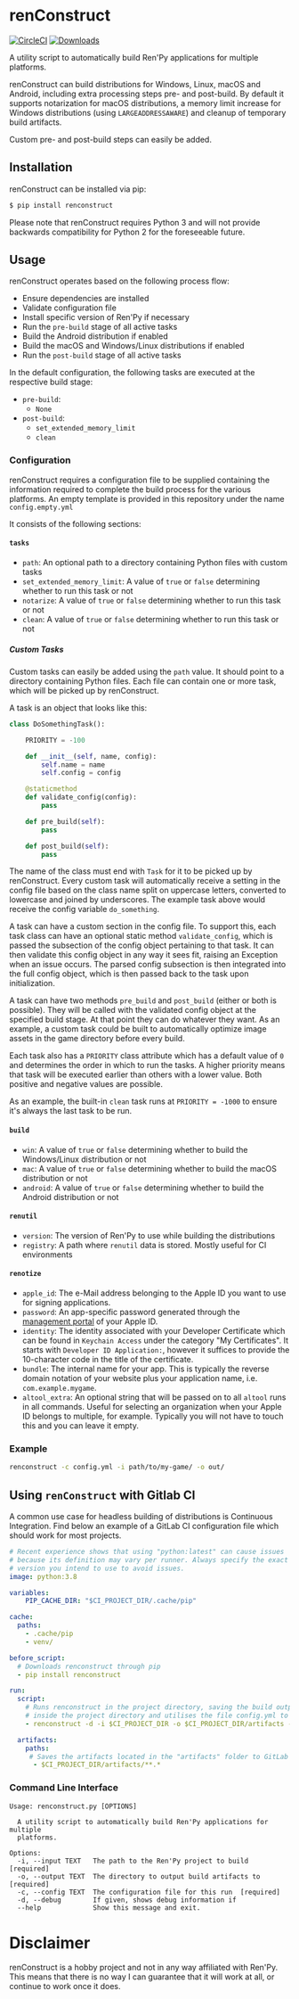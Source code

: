 # renConstruct
[![CircleCI](https://circleci.com/gh/kobaltcore/renconstruct.svg?style=svg)](https://circleci.com/gh/kobaltcore/renconstruct)
[![Downloads](https://pepy.tech/badge/renconstruct)](https://pepy.tech/project/renconstruct)

A utility script to automatically build Ren'Py applications for multiple platforms.

renConstruct can build distributions for Windows, Linux, macOS and Android, including extra processing steps pre- and post-build.
By default it supports notarization for macOS distributions, a memory limit increase for Windows distributions (using `LARGEADDRESSAWARE`) and cleanup of temporary build artifacts.

Custom pre- and post-build steps can easily be added.

## Installation
renConstruct can be installed via pip:
```bash
$ pip install renconstruct
```

Please note that renConstruct requires Python 3 and will not provide backwards compatibility for Python 2 for the foreseeable future.

## Usage
renConstruct operates based on the following process flow:
- Ensure dependencies are installed
- Validate configuration file
- Install specific version of Ren'Py if necessary
- Run the `pre-build` stage of all active tasks
- Build the Android distribution if enabled
- Build the macOS and Windows/Linux distributions if enabled
- Run the `post-build` stage of all active tasks

In the default configuration, the following tasks are executed at the respective build stage:
- `pre-build`:
    + `None`
- `post-build`:
    + `set_extended_memory_limit`
    + `clean`

### Configuration
renConstruct requires a configuration file to be supplied containing the information required to complete the build process for the various platforms. An empty template is provided in this repository under the name `config.empty.yml`

It consists of the following sections:

#### `tasks`
- `path`: An optional path to a directory containing Python files with custom tasks
- `set_extended_memory_limit`: A value of `true` or `false` determining whether to run this task or not
- `notarize`: A value of `true` or `false` determining whether to run this task or not
- `clean`: A value of `true` or `false` determining whether to run this task or not

##### Custom Tasks
Custom tasks can easily be added using the `path` value. It should point to a directory containing Python files.
Each file can contain one or more task, which will be picked up by renConstruct.

A task is an object that looks like this:
```python
class DoSomethingTask():

    PRIORITY = -100

    def __init__(self, name, config):
        self.name = name
        self.config = config

    @staticmethod
    def validate_config(config):
        pass

    def pre_build(self):
        pass

    def post_build(self):
        pass
```

The name of the class must end with `Task` for it to be picked up by renConstruct.
Every custom task will automatically receive a setting in the config file based on the class name split on uppercase letters, converted to lowercase and joined by underscores.
The example task above would receive the config variable `do_something`.

A task can have a custom section in the config file. To support this, each task class can have an optional static method `validate_config`, which is passed the subsection of the config object pertaining to that task. It can then validate this config object in any way it sees fit, raising an Exception when an issue occurs.
The parsed config subsection is then integrated into the full config object, which is then passed back to the task upon initialization.

A task can have two methods `pre_build` and `post_build` (either or both is possible).
They will be called with the validated config object at the specified build stage.
At that point they can do whatever they want. As an example, a custom task could be built to automatically optimize image assets in the game directory before every build.

Each task also has a `PRIORITY` class attribute which has a default value of `0` and determines the order in which to run the tasks. A higher priority means that task will be executed earlier than others with a lower value. Both positive and negative values are possible.

As an example, the built-in `clean` task runs at `PRIORITY = -1000` to ensure it's always the last task to be run.

#### `build`
- `win`: A value of `true` or `false` determining whether to build the Windows/Linux distribution or not
- `mac`: A value of `true` or `false` determining whether to build the macOS distribution or not
- `android`: A value of `true` or `false` determining whether to build the Android distribution or not


#### `renutil`
- `version`: The version of Ren'Py to use while building the distributions
- `registry`: A path where `renutil` data is stored. Mostly useful for CI environments

#### `renotize`
- `apple_id`: The e-Mail address belonging to the Apple ID you want to use for signing applications.
- `password`: An app-specific password generated through the [management portal](https://appleid.apple.com/account/manage) of your Apple ID.
- `identity`: The identity associated with your Developer Certificate which can be found in `Keychain Access` under the category "My Certificates". It starts with `Developer ID Application:`, however it suffices to provide the 10-character code in the title of the certificate.
- `bundle`: The internal name for your app. This is typically the reverse domain notation of your website plus your application name, i.e. `com.example.mygame`.
- `altool_extra`: An optional string that will be passed on to all `altool` runs in all commands. Useful for selecting an organization when your Apple ID belongs to multiple, for example. Typically you will not have to touch this and you can leave it empty.

### Example
```bash
renconstruct -c config.yml -i path/to/my-game/ -o out/
```

## Using `renConstruct` with Gitlab CI
A common use case for headless building of distributions is Continuous Integration.
Find below an example of a GitLab CI configuration file which should work for most projects.

```yaml
# Recent experience shows that using "python:latest" can cause issues
# because its definition may vary per runner. Always specify the exact
# version you intend to use to avoid issues.
image: python:3.8

variables:
    PIP_CACHE_DIR: "$CI_PROJECT_DIR/.cache/pip"

cache:
  paths:
    - .cache/pip
    - venv/

before_script:
  # Downloads renconstruct through pip
  - pip install renconstruct

run:
  script:
    # Runs renconstruct in the project directory, saving the build outputs to a new folder called "artifacts"
    # inside the project directory and utilises the file config.yml to specify reconstruct options.
    - renconstruct -d -i $CI_PROJECT_DIR -o $CI_PROJECT_DIR/artifacts -c $CI_PROJECT_DIR/config.yml

  artifacts:
    paths:
     # Saves the artifacts located in the "artifacts" folder to GitLab
      - $CI_PROJECT_DIR/artifacts/**.*
```

### Command Line Interface
```
Usage: renconstruct.py [OPTIONS]

  A utility script to automatically build Ren'Py applications for multiple
  platforms.

Options:
  -i, --input TEXT   The path to the Ren'Py project to build  [required]
  -o, --output TEXT  The directory to output build artifacts to  [required]
  -c, --config TEXT  The configuration file for this run  [required]
  -d, --debug        If given, shows debug information if
  --help             Show this message and exit.
```

# Disclaimer
renConstruct is a hobby project and not in any way affiliated with Ren'Py. This means that there is no way I can guarantee that it will work at all, or continue to work once it does.

